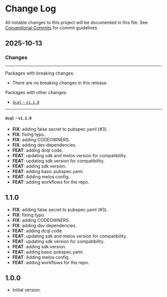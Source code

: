 # Change Log

All notable changes to this project will be documented in this file.
See [Conventional Commits](https://conventionalcommits.org) for commit guidelines.

## 2025-10-13

### Changes

---

Packages with breaking changes:

 - There are no breaking changes in this release.

Packages with other changes:

 - [`dcql` - `v1.1.0`](#dcql---v110)

---

#### `dcql` - `v1.1.0`

 - **FIX**: adding false secret to pubspec.yaml (#3).
 - **FIX**: fixing typo.
 - **FIX**: adding CODEOWNERS.
 - **FIX**: adding dev dependencies.
 - **FEAT**: adding dcql code.
 - **FEAT**: updating sdk and melos version for compatibility.
 - **FEAT**: updating sdk version for compatibility.
 - **FEAT**: adding sdk version.
 - **FEAT**: adding basic pubspec.yaml.
 - **FEAT**: Adding melos config.
 - **FEAT**: adding workflows for the repo.

## 1.1.0

 - **FIX**: adding false secret to pubspec.yaml (#3).
 - **FIX**: fixing typo.
 - **FIX**: adding CODEOWNERS.
 - **FIX**: adding dev dependencies.
 - **FEAT**: adding dcql code.
 - **FEAT**: updating sdk and melos version for compatibility.
 - **FEAT**: updating sdk version for compatibility.
 - **FEAT**: adding sdk version.
 - **FEAT**: adding basic pubspec.yaml.
 - **FEAT**: Adding melos config.
 - **FEAT**: adding workflows for the repo.

## 1.0.0

- Initial version.
